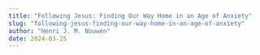 ```yaml
---
title: "Following Jesus: Finding Our Way Home in an Age of Anxiety"
slug: "following-jesus-finding-our-way-home-in-an-age-of-anxiety"
author: "Henri J. M. Nouwen"
date: 2024-03-25
---
```

